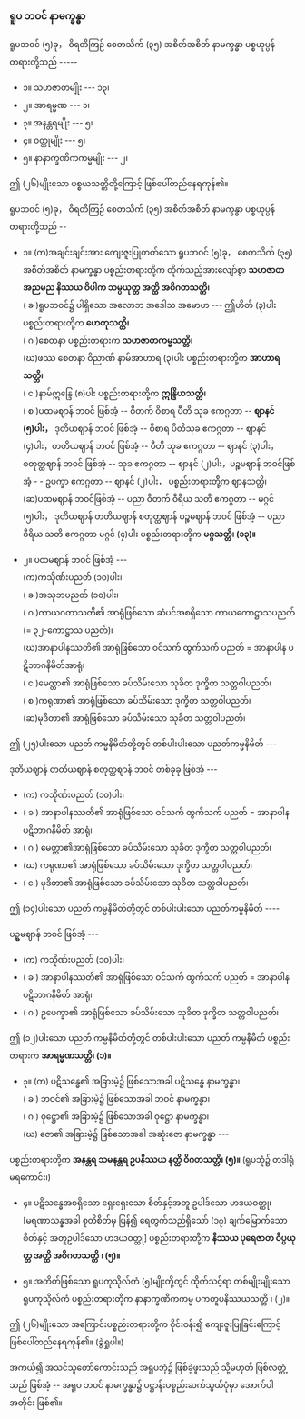 ### ရူပ ဘဝင် နာမက္ခန္ဓာ

ရူပဘဝင် (၅)ခု， ဝိရတိကြဉ် စေတသိက် (၃၅) အစိတ်အစိတ် နာမက္ခန္ဓာ ပစ္စယုပ္ပန်တရားတို့သည် -----

- ၁။ သဟဇာတမျိုး --- ၁၃၊
- ၂။ အာရမ္မဏ --- ၁၊
- ၃။ အနန္တရမျိုး --- ၅၊
- ၄။ ဝတ္ထုမျိုး --- ၅၊
- ၅။ နာနာက္ခဏိကကမ္မမျိုး --- ၂၊

ဤ (၂၆)မျိုးသော ပစ္စယသတ္တိတို့ကြောင့် ဖြစ်ပေါ်တည်နေရကုန်၏။

ရူပဘဝင် (၅)ခု， ဝိရတိကြဉ် စေတသိက် (၃၅) အစိတ်အစိတ် နာမက္ခန္ဓာ ပစ္စယုပ္ပန်တရားတို့သည် --

- ၁။ (က)အချင်းချင်းအား ကျေးဇူးပြုတတ်သော ရူပဘဝင် (၅)ခု， စေတသိက် (၃၅) အစိတ်အစိတ် နာမက္ခန္ဓာ ပစ္စည်းတရားတို့က ထိုက်သည့်အားလျော်စွာ **သဟဇာတ အညမည နိဿယ ဝိပါက သမ္ပယုတ္တ အတ္ထိ အဝိဂတသတ္တိ၊**
<br>( ခ )ရူပဘဝင်၌ ပါရှိသော အလောဘ အဒေါသ အမောဟ --- ဤဟိတ် (၃)ပါး ပစ္စည်းတရားတို့က **ဟေတုသတ္တိ၊**
<br>( ဂ )စေတနာ ပစ္စည်းတရားက **သဟဇာတကမ္မသတ္တိ၊**
<br>(ဃ)ဖဿ စေတနာ ဝိညာဏ် နာမ်အာဟာရ (၃)ပါး ပစ္စည်းတရားတို့က **အာဟာရသတ္တိ၊**
<br>( င )နာမ်ဣန္ဒြေ (၈)ပါး ပစ္စည်းတရားတို့က **ဣန္ဒြိယသတ္တိ၊**
<br>( စ )ပထမဈာန် ဘဝင် ဖြစ်အံ့ -- ဝိတက် ဝိစာရ ပီတိ သုခ ဧကဂ္ဂတာ -- **ဈာနင် (၅)ပါး，** ဒုတိယဈာန် ဘဝင် ဖြစ်အံ့ -- ဝိစာရ ပီတိသုခ ဧကဂ္ဂတာ -- ဈာနင် (၄)ပါး，တတိယဈာန် ဘဝင် ဖြစ်အံ့ -- ပီတိ သုခ ဧကဂ္ဂတာ -- ဈာနင် (၃)ပါး，စတုတ္ထဈာန် ဘဝင် ဖြစ်အံ့ -- သုခ ဧကဂ္ဂတာ -- ဈာနင် (၂)ပါး，ပဉ္စမဈာန် ဘဝင်ဖြစ်အံ့ - - ဥပက္ခာ ဧကဂ္ဂတာ -- ဈာနင် (၂)ပါး， ပစ္စည်းတရားတ်ို့က ဈာနသတ္တိ၊
<br>(ဆ)ပထမဈာန် ဘဝင်ဖြစ်အံ့ -- ပညာ ဝိတက် ဝီရိယ သတိ ဧကဂ္ဂတာ -- မဂ္ဂင် (၅)ပါး， ဒုတိယဈာန် တတိယဈာန် စတုတ္ထဈာန် ပဉ္စမဈာန် ဘဝင် ဖြစ်အံ့ -- ပညာ ဝီရိယ သတိ ဧကဂ္ဂတာ မဂ္ဂင် (၄)ပါး ပစ္စည်းတရားတို့က **မဂ္ဂသတ္တိ၊ (၁၃)။**

- ၂။ ပထမဈာန် ဘဝင် ဖြစ်အံ့ ---
<br>(က)ကသိုဏ်းပညတ် (၁၀)ပါး၊
<br>( ခ )အသုဘပညတ် (၁၀)ပါး၊
<br>( ဂ )ကာယဂတာသတိ၏ အာရုံဖြစ်သော ဆံပင်အစရှိသော ကာယကောဋ္ဌာသပညတ် (= ၃၂-ကောဋ္ဌာသ ပညတ်)၊
<br>(ဃ)အာနာပါနဿတိ၏ အာရုံဖြစ်သော ဝင်သက် ထွက်သက် ပညတ် = အာနာပါန ပဋိဘာဂနိမိတ်အာရုံ၊
<br>( င )မေတ္တာ၏ အာရုံဖြစ်သော ခပ်သိမ်းသော သုခိတ ဒုက္ခိတ သတ္တဝါပညတ်၊
<br>( စ )ကရုဏာ၏ အာရုံဖြစ်သော ခပ်သိမ်းသော ဒုက္ခိတ သတ္တဝါပညတ်၊
<br>(ဆ)မုဒိတာ၏ အာရုံဖြစ်သော ခပ်သိမ်းသော သုခိတ သတ္တဝါပညတ်၊

ဤ (၂၅)ပါးသော ပညတ် ကမ္မနိမိတ်တို့တွင် တစ်ပါးပါးသော ပညတ်ကမ္မနိမိတ် ---

ဒုတိယဈာန် တတိယဈာန် စတုတ္ထဈာန် ဘဝင် တစ်ခုခု ဖြစ်အံ့ ---

- (က) ကသိုဏ်းပညတ် (၁၀)ပါး၊
- ( ခ ) အာနာပါနဿတိ၏ အာရုံဖြစ်သော ဝင်သက် ထွက်သက် ပညတ် = အာနာပါန ပဋိဘာဂနိမိတ် အာရုံ၊
- ( ဂ ) မေတ္တာ၏အာရုံဖြစ်သော ခပ်သိမ်းသော သုခိတ ဒုက္ခိတ သတ္တဝါပညတ်၊
- (ဃ) ကရုဏာ၏ အာရုံဖြစ်သော ခပ်သိမ်းသော ဒုက္ခိတ သတ္တဝါပညတ်၊
- ( င ) မုဒိတာ၏ အာရုံဖြစ်သော ခပ်သိမ်းသော သုခိတ သတ္တဝါပညတ်၊

ဤ (၁၄)ပါးသော ပညတ် ကမ္မနိမိတ်တို့တွင် တစ်ပါးပါးသော ပညတ်ကမ္မနိမိတ် ----

ပဥ္စမဈာန် ဘဝင် ဖြစ်အံ့ ---

- (က) ကသိုဏ်းပညတ် (၁၀)ပါး၊
- ( ခ ) အာနာပါနဿတိ၏ အာရုံဖြစ်သော ဝင်သက် ထွက်သက် ပညတ် = အာနာပါန ပဋိဘာဂနိမိတ် အာရုံ၊
- ( ဂ ) ဥပေက္ခာ၏ အာရုံဖြစ်သော ခပ်သိမ်းသော သုခိတ ဒုက္ခိတ သတ္တဝါပညတ်၊

ဤ (၁၂)ပါးသော ပညတ် ကမ္မနိမိတ်တို့တွင် တစ်ပါးပါးသော ပညတ် ကမ္မနိမိတ် ပစ္စည်းတရားက **အာရမ္မဏသတ္တိ၊ (၁)။**

- ၃။ (က) ပဋိသန္ဓေ၏ အခြားမဲ့၌ ဖြစ်သောအခါ ပဋိသန္ဓေ နာမက္ခန္ဓာ၊
<br>( ခ ) ဘဝင်၏ အခြားမဲ့၌ ဖြစ်သောအခါ ဘဝင် နာမက္ခန္ဓာ၊
<br>( ဂ ) ဝုဋ္ဌော၏ အခြားမဲ့၌ ဖြစ်သောအခါ ဝုဋ္ဌော နာမက္ခန္ဓာ၊
<br>(ဃ) ဇော၏ အခြားမဲ့၌ ဖြစ်သောအခါ အဆုံးဇော နာမက္ခန္ဓာ ---

ပစ္စည်းတရားတို့က **အနန္တရ သမနန္တရ ဥပနိဿယ နတ္ထိ ဝိဂတသတ္တိ၊ (၅)။** (ရူပဘုံ၌ တဒါရုံ မရကောင်း၊)

- ၄။ ပဋိသန္ဓေအစရှိသော ရှေးရှေးသော စိတ်နှင့်အတူ ဥပါဒ်သော ဟဒယဝတ္ထု၊ [မရဏာသန္နအခါ စုတိစိတ်မှ ပြန်၍ ရေတွက်သည်ရှိသော် (၁၇) ချက်မြောက်သော စိတ်နှင့် အတူဥပါဒ်သော ဟဒယဝတ္ထု] ပစ္စည်းတရားတို့က **နိဿယ ပုရေဇာတ ဝိပ္ပယုတ္တ အတ္ထိ အဝိဂတသတ္တိ ၊ (၅)။**

- ၅။ အတိတ်ဖြစ်သော ရူပကုသိုလ်ကံ (၅)မျိုးတို့တွင် ထိုက်သင့်ရာ တစ်မျိုးမျိုးသော ရူပကုသိုလ်ကံ ပစ္စည်းတရားတို့က နာနာက္ခဏိကကမ္မ ပကတူပနိဿယသတ္တိ ၊ (၂)။

ဤ (၂၆)မျိုးသော အကြောင်းပစ္စည်းတရားတို့က ဝိုင်းဝန်း၍ ကျေးဇူးပြုခြင်းကြောင့် ဖြစ်ပေါ်တည်နေရကုန်၏။ (ခွဲရှုပါ။)

အကယ်၍ အသင်သူတော်ကောင်းသည် အရူပဘုံ၌ ဖြစ်ခဲ့ဖူးသည် သို့မဟုတ် ဖြစ်လတ္တံ့သည် ဖြစ်အံ့ -- အရူပ ဘဝင် နာမက္ခန္ဓာ၌ ပဋ္ဌာန်းပစ္စည်းဆက်သွယ်ပုံမှာ အောက်ပါအတိုင်း ဖြစ်၏။